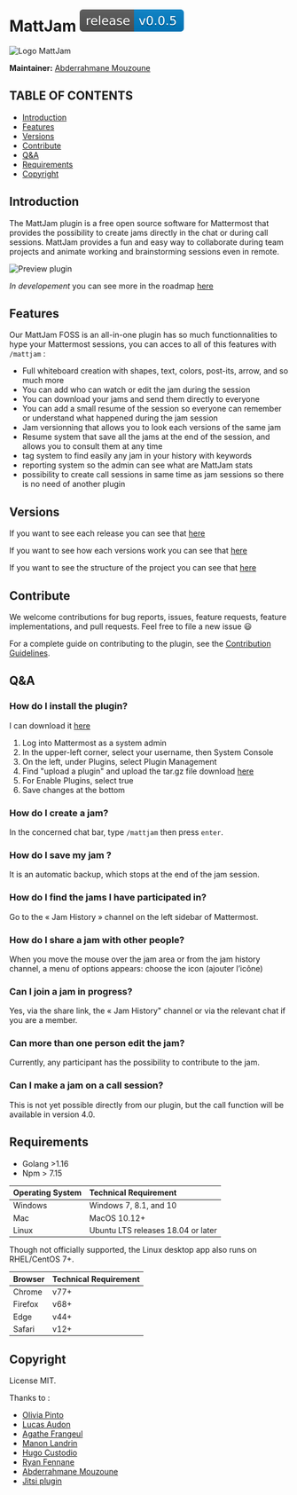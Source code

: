 # MattJam [![Release](https://github.com/AbderrahmaneMouzoune/mattermost-plugin-mattjam/blob/master/assets/release-img.svg)](https://github.com/AbderrahmaneMouzoune/mattermost-plugin-mattjam/releases/latest)
![Logo MattJam](https://user-images.githubusercontent.com/45047261/123288194-a090c500-d50f-11eb-9ffe-17d4f453b9af.png)

**Maintainer:** [Abderrahmane Mouzoune](https://github.com/AbderrahmaneMouzoune)

TABLE OF CONTENTS
------------------

* [Introduction](#introduction)
* [Features](#features)
* [Versions](#versions)
* [Contribute](#contribute)
* [Q&A](#qa)
* [Requirements](#requirements)
* [Copyright](#copyright)

## Introduction

The MattJam plugin is a free open source software for Mattermost that provides the possibility to create jams 
directly in the chat or during call sessions. MattJam provides a fun and easy way 
to collaborate during team projects and animate working and brainstorming sessions even in remote. 

![Preview plugin](https://user-images.githubusercontent.com/45047261/123388566-37559400-d599-11eb-88e4-051457a56d59.png)


*In developement* you can see more in the roadmap [here](https://github.com/AbderrahmaneMouzoune/mattermost-plugin-mattjam/projects)

## Features
Our MattJam FOSS is an all-in-one plugin has so much functionnalities to hype your Mattermost sessions, you can acces to all of this features with ```/mattjam``` :

* Full whiteboard creation with shapes, text, colors, post-its, arrow, and so much more
* You can add who can watch or edit the jam during the session
* You can download your jams and send them directly to everyone
* You can add a small resume of the session so everyone can remember or understand what happened during the jam session
* Jam versionning that allows you to look each versions of the same jam
* Resume system that save all the jams at the end of the session, and allows you to consult them at any time
* tag system to find easily any jam in your history with keywords
* reporting system so the admin can see what are MattJam stats 
* possibility to create call sessions in same time as jam sessions so there is no need of another plugin

## Versions

If you want to see each release you can see that [here](https://github.com/AbderrahmaneMouzoune/mattermost-plugin-mattjam/tags)

If you want to see how each versions work you can see that [here](https://github.com/AbderrahmaneMouzoune/mattermost-plugin-mattjam/projects)

If you want to see the structure of the project you can see that [here](https://github.com/AbderrahmaneMouzoune/mattermost-plugin-mattjam/wiki/How-we-see-our-project-%3F)

## Contribute

We welcome contributions for bug reports, issues, feature requests, feature implementations, and pull requests. Feel free to file a new issue 😃

For a complete guide on contributing to the plugin, see the [Contribution Guidelines](https://github.com/AbderrahmaneMouzoune/mattermost-plugin-mattjam/blob/master/CONTRIBUTING.md).

## Q&A

### How do I install the plugin?
I can download it [here](https://github.com/AbderrahmaneMouzoune/mattermost-plugin-mattjam/tags)

1. Log into Mattermost as a system admin
2. In the upper-left corner, select your username, then System Console
3. On the left, under Plugins, select Plugin Management
4. Find "upload a plugin" and upload the tar.gz file download [here](https://github.com/AbderrahmaneMouzoune/mattermost-plugin-mattjam/tags)
5. For Enable Plugins, select true
6. Save changes at the bottom

### How do I create a jam?
In the concerned chat bar, type ```/mattjam``` then press ```enter```.

### How do I save my jam ?
It is an automatic backup, which stops at the end of the jam session.

### How do I find the jams I have participated in?
Go to the « Jam History » channel on the left sidebar of Mattermost.

### How do I share a jam with other people?
When you move the mouse over the jam area or from the jam history channel, a menu of options appears: choose the icon (ajouter l’icône)

### Can I join a jam in progress?
Yes, via the share link, the « Jam History" channel or via the relevant chat if you are a member.

### Can more than one person edit the jam?
Currently, any participant has the possibility to contribute to the jam.

### Can I make a jam on a call session?
This is not yet possible directly from our plugin, but the call function will be available in version 4.0.

## Requirements

* Golang >1.16
* Npm > 7.15


| Operating System   | Technical Requirement              |
| ------------------ |:---------------------------------- |
| Windows            | Windows 7, 8.1, and 10             |
| Mac                | MacOS 10.12+                       |
| Linux              | Ubuntu LTS releases 18.04 or later |

Though not officially supported, the Linux desktop app also runs on RHEL/CentOS 7+.

| Browser            | Technical Requirement              |
| ------------------ |:---------------------------------- |
| Chrome             | v77+                               |
| Firefox            | v68+                               |
| Edge               | v44+                               |
| Safari             | v12+                               |

## Copyright

License MIT.

Thanks to :
* [Olivia Pinto](https://www.linkedin.com/in/olivia-pinto-3a8b9779/)
* [Lucas Audon](https://www.linkedin.com/in/lucas-audon-871784137/)
* [Agathe Frangeul](https://www.linkedin.com/in/agathe-frangeul-14391117a/)
* [Manon Landrin](https://www.linkedin.com/in/manon-landrin/)
* [Hugo Custodio](https://www.linkedin.com/in/hugo-custodio/)
* [Ryan Fennane](github.com/RyanFennane)
* [Abderrahmane Mouzoune](github.com/AbderrahmaneMouzoune)
* [Jitsi plugin](github.com/mattermost/mattermost-plugin-jitsi)

